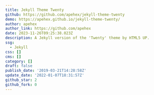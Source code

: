 ```yaml
---
title: Jekyll Theme Twenty
github: https://github.com/apehex/jekyll-theme-twenty
demo: https://apehex.github.io/jekyll-theme-twenty/
author: apehex
author_link: https://github.com/apehex
date: 2023-11-26T09:25:38.023Z
description: A Jekyll version of the 'Twenty' theme by HTML5 UP.
ssg:
  - Jekyll
css: []
cms: []
category: []
draft: false
publish_date: '2019-03-21T14:28:58Z'
update_date: '2022-01-07T18:31:57Z'
github_star: 2
github_fork: 0
---
```

